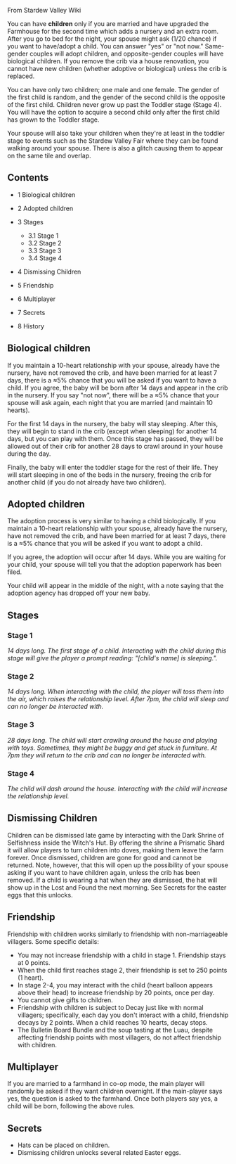 From Stardew Valley Wiki

You can have **children** only if you are married and have upgraded the Farmhouse for the second time which adds a nursery and an extra room. After you go to bed for the night, your spouse might ask (1/20 chance) if you want to have/adopt a child. You can answer "yes" or "not now." Same-gender couples will adopt children, and opposite-gender couples will have biological children. If you remove the crib via a house renovation, you cannot have new children (whether adoptive or biological) unless the crib is replaced.

You can have only two children; one male and one female. The gender of the first child is random, and the gender of the second child is the opposite of the first child. Children never grow up past the Toddler stage (Stage 4). You will have the option to acquire a second child only after the first child has grown to the Toddler stage.

Your spouse will also take your children when they're at least in the toddler stage to events such as the Stardew Valley Fair where they can be found walking around your spouse. There is also a glitch causing them to appear on the same tile and overlap.

## Contents

- 1 Biological children
- 2 Adopted children
- 3 Stages
  
  - 3.1 Stage 1
  - 3.2 Stage 2
  - 3.3 Stage 3
  - 3.4 Stage 4
- 4 Dismissing Children
- 5 Friendship
- 6 Multiplayer
- 7 Secrets
- 8 History

## Biological children

If you maintain a 10-heart relationship with your spouse, already have the nursery, have not removed the crib, and have been married for at least 7 days, there is a ≈5% chance that you will be asked if you want to have a child. If you agree, the baby will be born after 14 days and appear in the crib in the nursery. If you say "not now", there will be a ≈5% chance that your spouse will ask again, each night that you are married (and maintain 10 hearts).

For the first 14 days in the nursery, the baby will stay sleeping. After this, they will begin to stand in the crib (except when sleeping) for another 14 days, but you can play with them. Once this stage has passed, they will be allowed out of their crib for another 28 days to crawl around in your house during the day.

Finally, the baby will enter the toddler stage for the rest of their life. They will start sleeping in one of the beds in the nursery, freeing the crib for another child (if you do not already have two children).

## Adopted children

The adoption process is very similar to having a child biologically. If you maintain a 10-heart relationship with your spouse, already have the nursery, have not removed the crib, and have been married for at least 7 days, there is a ≈5% chance that you will be asked if you want to adopt a child.

If you agree, the adoption will occur after 14 days. While you are waiting for your child, your spouse will tell you that the adoption paperwork has been filed.

Your child will appear in the middle of the night, with a note saying that the adoption agency has dropped off your new baby.

## Stages

### Stage 1

*14 days long. The first stage of a child. Interacting with the child during this stage will give the player a prompt reading: "\[child's name] is sleeping.".*

### Stage 2

*14 days long. When interacting with the child, the player will toss them into the air, which raises the relationship level. After 7pm, the child will sleep and can no longer be interacted with.*

### Stage 3

*28 days long. The child will start crawling around the house and playing with toys. Sometimes, they might be buggy and get stuck in furniture. At 7pm they will return to the crib and can no longer be interacted with.*

### Stage 4

*The child will dash around the house. Interacting with the child will increase the relationship level.*

## Dismissing Children

Children can be dismissed late game by interacting with the Dark Shrine of Selfishness inside the Witch's Hut. By offering the shrine a Prismatic Shard it will allow players to turn children into doves, making them leave the farm forever. Once dismissed, children are gone for good and cannot be returned. Note, however, that this will open up the possibility of your spouse asking if you want to have children again, unless the crib has been removed. If a child is wearing a hat when they are dismissed, the hat will show up in the Lost and Found the next morning. See Secrets for the easter eggs that this unlocks.

## Friendship

Friendship with children works similarly to friendship with non-marriageable villagers. Some specific details:

- You may not increase friendship with a child in stage 1. Friendship stays at 0 points.
- When the child first reaches stage 2, their friendship is set to 250 points (1 heart).
- In stage 2-4, you may interact with the child (heart balloon appears above their head) to increase friendship by 20 points, once per day.
- You cannot give gifts to children.
- Friendship with children is subject to Decay just like with normal villagers; specifically, each day you don't interact with a child, friendship decays by 2 points. When a child reaches 10 hearts, decay stops.
- The Bulletin Board Bundle and the soup tasting at the Luau, despite affecting friendship points with most villagers, do not affect friendship with children.

## Multiplayer

If you are married to a farmhand in co-op mode, the main player will randomly be asked if they want children overnight. If the main-player says yes, the question is asked to the farmhand. Once both players say yes, a child will be born, following the above rules.

## Secrets

- Hats can be placed on children.
- Dismissing children unlocks several related Easter eggs.